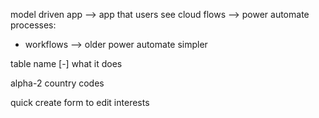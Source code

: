 model driven app --> app that users see 
cloud flows --> power automate 
processes:
- workflows --> older power automate simpler

table name [-] what it does 

alpha-2 country codes

quick create form to edit interests 